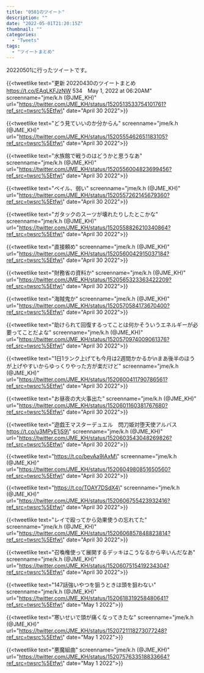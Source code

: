 ```yaml
---
title: "0501のツイート"
description: ""
date: "2022-05-01T21:20:15Z"
thumbnail: ""
categories:
  - "Tweets"
tags:
  - "ツイートまとめ"
---
```

20220501に行ったツイートです。
<!--more-->
{{<tweetlike text=\"更新 20220430のツイートまとめ https://t.co/EAqLKFJzNW 534　May 1, 2022 at 06:20AM\" screenname=\"jme/k.h (@JME_KH)\" url=\"https://twitter.com/JME_KH/status/1520513533754101761?ref_src=twsrc%5Etfw\" date=\"April 30 2022\">}}

{{<tweetlike text=\"どう見ていいのか分からん\" screenname=\"jme/k.h (@JME_KH)\" url=\"https://twitter.com/JME_KH/status/1520555462651183105?ref_src=twsrc%5Etfw\" date=\"April 30 2022\">}}

{{<tweetlike text=\"水族館で戦うのはどうかと思うなあ\" screenname=\"jme/k.h (@JME_KH)\" url=\"https://twitter.com/JME_KH/status/1520556004823699456?ref_src=twsrc%5Etfw\" date=\"April 30 2022\">}}

{{<tweetlike text=\"ベイル、弱い\" screenname=\"jme/k.h (@JME_KH)\" url=\"https://twitter.com/JME_KH/status/1520557262145679360?ref_src=twsrc%5Etfw\" date=\"April 30 2022\">}}

{{<tweetlike text=\"ガタックのスーツが壊れたりしたとこかな\" screenname=\"jme/k.h (@JME_KH)\" url=\"https://twitter.com/JME_KH/status/1520558826210340864?ref_src=twsrc%5Etfw\" date=\"April 30 2022\">}}

{{<tweetlike text=\"直接頼め\" screenname=\"jme/k.h (@JME_KH)\" url=\"https://twitter.com/JME_KH/status/1520560042915037184?ref_src=twsrc%5Etfw\" date=\"April 30 2022\">}}

{{<tweetlike text=\"財務省の資料か\" screenname=\"jme/k.h (@JME_KH)\" url=\"https://twitter.com/JME_KH/status/1520565323363422209?ref_src=twsrc%5Etfw\" date=\"April 30 2022\">}}

{{<tweetlike text=\"海賊鬼か\" screenname=\"jme/k.h (@JME_KH)\" url=\"https://twitter.com/JME_KH/status/1520570584173670400?ref_src=twsrc%5Etfw\" date=\"April 30 2022\">}}

{{<tweetlike text=\"助けられて回復するってことは何かそういうエネルギーが必要ってことだよな\" screenname=\"jme/k.h (@JME_KH)\" url=\"https://twitter.com/JME_KH/status/1520570974009061376?ref_src=twsrc%5Etfw\" date=\"April 30 2022\">}}

{{<tweetlike text=\"1日1ランク上げても今月は2週間かかるか\nまあ後半のほうが上げやすいからゆっくりやった方が楽だけど\" screenname=\"jme/k.h (@JME_KH)\" url=\"https://twitter.com/JME_KH/status/1520600411790786561?ref_src=twsrc%5Etfw\" date=\"April 30 2022\">}}

{{<tweetlike text=\"お昼夜の大火事出た\" screenname=\"jme/k.h (@JME_KH)\" url=\"https://twitter.com/JME_KH/status/1520601160381767680?ref_src=twsrc%5Etfw\" date=\"April 30 2022\">}}

{{<tweetlike text=\"遊戯王マスターデュエル　閃刀姫対堕天使アルバス https://t.co/u3MPyE1jS9\" screenname=\"jme/k.h (@JME_KH)\" url=\"https://twitter.com/JME_KH/status/1520603543048269826?ref_src=twsrc%5Etfw\" date=\"April 30 2022\">}}

{{<tweetlike text=\"https://t.co/bevAa9lAxM\" screenname=\"jme/k.h (@JME_KH)\" url=\"https://twitter.com/JME_KH/status/1520604980851650560?ref_src=twsrc%5Etfw\" date=\"April 30 2022\">}}

{{<tweetlike text=\"https://t.co/TOAY7DSdX4\" screenname=\"jme/k.h (@JME_KH)\" url=\"https://twitter.com/JME_KH/status/1520606755423932416?ref_src=twsrc%5Etfw\" date=\"April 30 2022\">}}

{{<tweetlike text=\"レイで殴ってから効果使うの忘れてた\" screenname=\"jme/k.h (@JME_KH)\" url=\"https://twitter.com/JME_KH/status/1520606857848823814?ref_src=twsrc%5Etfw\" date=\"April 30 2022\">}}

{{<tweetlike text=\"召喚権使って展開するデッキはこうなるから辛いんだなあ\" screenname=\"jme/k.h (@JME_KH)\" url=\"https://twitter.com/JME_KH/status/1520607515419234304?ref_src=twsrc%5Etfw\" date=\"April 30 2022\">}}

{{<tweetlike text=\"147話強いやつを狙うときは頭を狙わない\" screenname=\"jme/k.h (@JME_KH)\" url=\"https://twitter.com/JME_KH/status/1520618319258480641?ref_src=twsrc%5Etfw\" date=\"May 1 2022\">}}

{{<tweetlike text=\"寒いせいで頭が痛くなってきたな\" screenname=\"jme/k.h (@JME_KH)\" url=\"https://twitter.com/JME_KH/status/1520721118273077248?ref_src=twsrc%5Etfw\" date=\"May 1 2022\">}}

{{<tweetlike text=\"悪魔組曲\" screenname=\"jme/k.h (@JME_KH)\" url=\"https://twitter.com/JME_KH/status/1520757633518833664?ref_src=twsrc%5Etfw\" date=\"May 1 2022\">}}

